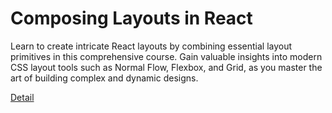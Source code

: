 # Composing Layouts in React

Learn to create intricate React layouts by combining essential layout primitives in this comprehensive course. Gain valuable insights into modern CSS layout tools such as Normal Flow, Flexbox, and Grid, as you master the art of building complex and dynamic designs. 

[Detail](https://eduitfree.com/courses/composing-layouts-in-react)